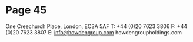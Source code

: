 # Page 45

One Creechurch Place, London, EC3A 5AF 
T:	 +44 (0)20 7623 3806 
F:	 +44 (0)20 7623 3807 
E:	 info@howdengroup.com 
howdengroupholdings.com